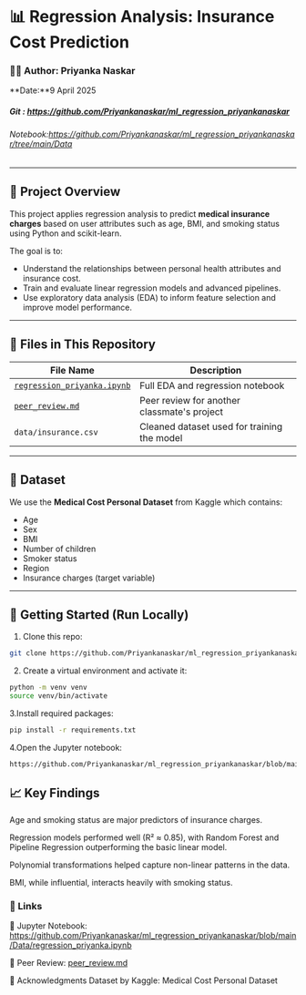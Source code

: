 # 📊 Regression Analysis: Insurance Cost Prediction

### 👨‍💻 Author:  **Priyanka Naskar** 

**Date:**9 April 2025

##### Git : https://github.com/Priyankanaskar/ml_regression_priyankanaskar

###### Notebook:https://github.com/Priyankanaskar/ml_regression_priyankanaskar/tree/main/Data
---

## 📁 Project Overview

This project applies regression analysis to predict **medical insurance charges** based on user attributes such as age, BMI, and smoking status using Python and scikit-learn.

The goal is to:
- Understand the relationships between personal health attributes and insurance cost.
- Train and evaluate linear regression models and advanced pipelines.
- Use exploratory data analysis (EDA) to inform feature selection and improve model performance.

---

## 📂 Files in This Repository

| File Name | Description |
|-----------|-------------|
| [`regression_priyanka.ipynb`](https://github.com/Priyankanaskar/ml_regression_priyankanaskar/blob/main/Data/regression_priyanka.ipynb) | Full EDA and regression notebook |
| [`peer_review.md`](https://github.com/Priyankanaskar/ml_regression_priyankanaskar/blob/main/peer_review.md)| Peer review for another classmate's project |
| `data/insurance.csv` | Cleaned dataset used for training the model |

---

## 🧪 Dataset

We use the **Medical Cost Personal Dataset** from Kaggle which contains:
- Age
- Sex
- BMI
- Number of children
- Smoker status
- Region
- Insurance charges (target variable)

---

## 🧰 Getting Started (Run Locally)

1. Clone this repo:
```bash
git clone https://github.com/Priyankanaskar/ml_regression_priyankanaskar
```

2. Create a virtual environment and activate it:
```bash
python -m venv venv
source venv/bin/activate  
```

3.Install required packages:
```bash
pip install -r requirements.txt
```

4.Open the Jupyter notebook:
```
https://github.com/Priyankanaskar/ml_regression_priyankanaskar/blob/main/Data/regression_priyanka.ipynb
```

## 📈 Key Findings
Age and smoking status are major predictors of insurance charges.

Regression models performed well (R² ≈ 0.85), with Random Forest and Pipeline Regression outperforming the basic linear model.

Polynomial transformations helped capture non-linear patterns in the data.

BMI, while influential, interacts heavily with smoking status.

### 🔗 Links
📓 Jupyter Notebook: https://github.com/Priyankanaskar/ml_regression_priyankanaskar/blob/main/Data/regression_priyanka.ipynb

📝 Peer Review: [peer_review.md](https://github.com/Priyankanaskar/ml_regression_priyankanaskar/blob/main/peer_review.md)

🙌 Acknowledgments
Dataset by Kaggle: Medical Cost Personal Dataset